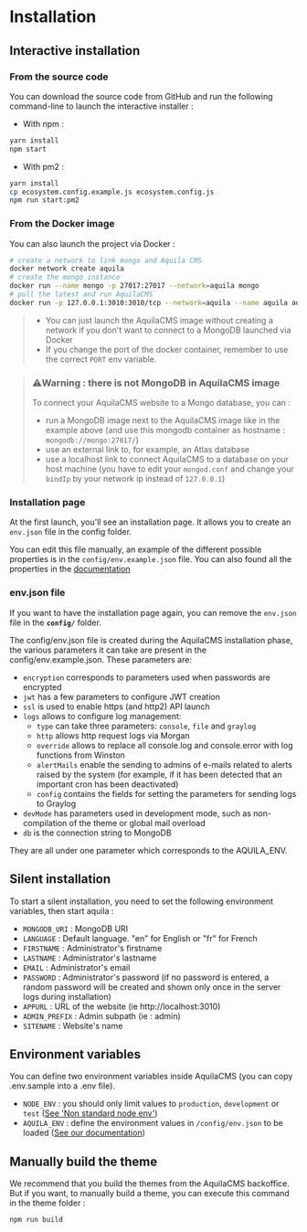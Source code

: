 # Installation

## Interactive installation

### From the source code

You can download the source code from GitHub and run the following command-line to launch the interactive installer :

- With npm :

```sh
yarn install
npm start
```

- With pm2 :

```sh
yarn install
cp ecosystem.config.example.js ecosystem.config.js
npm run start:pm2
```

### From the Docker image
You can also launch the project via Docker :

```sh
# create a network to link mongo and Aquila CMS
docker network create aquila
# create the mongo instance
docker run --name mongo -p 27017:27017 --network=aquila mongo
# pull the latest and run AquilaCMS
docker run -p 127.0.0.1:3010:3010/tcp --network=aquila --name aquila aquilacms/aquilacms
```

> - You can just launch the AquilaCMS image without creating a network if you don't want to connect to a MongoDB launched via Docker
> - If you change the port of the docker container, remember to use the correct `PORT` env variable.

> ### ⚠️Warning : there is not MongoDB in AquilaCMS image
>
> To connect your AquilaCMS website to a Mongo database, you can :
>
> - run a MongoDB image next to the AquilaCMS image like in the example above (and use this mongodb container as hostname : `mongodb://mongo:27017/`)
> - use an external link to, for example, an Atlas database
> - use a localhost link to connect AquilaCMS to a database on your host machine (you have to edit your `mongod.conf` and change your `bindIp` by your network ip instead of `127.0.0.1`)

### Installation page
At the first launch, you'll see an installation page. It allows you to create an `env.json` file in the config folder.

You can edit this file manually, an example of the different possible properties is in the `config/env.example.json` file.
You can also found all the properties in the [documentation](https://doc.aquila-cms.com/#/Get_started/Configuration)

### env.json file
If you want to have the installation page again, you can remove the `env.json` file in the **`config/`** folder.

The config/env.json file is created during the AquilaCMS installation phase, the various parameters it can take are present in the config/env.example.json. These parameters are:
- `encryption` corresponds to parameters used when passwords are encrypted
- `jwt` has a few parameters to configure JWT creation
- `ssl` is used to enable https (and http2) API launch
- `logs` allows to configure log management:
  - `type` can take three parameters: `console`, `file` and `graylog`
  - `http` allows http request logs via Morgan
  - `override` allows to replace all console.log and console.error with log functions from Winston
  - `alertMails` enable the sending to admins of e-mails related to alerts raised by the system (for example, if it has been detected that an important cron has been deactivated)
  - `config` contains the fields for setting the parameters for sending logs to Graylog
- `devMode` has parameters used in development mode, such as non-compilation of the theme or global mail overload
- `db` is the connection string to MongoDB

They are all under one parameter which corresponds to the AQUILA_ENV.

## Silent installation

To start a silent installation, you need to set the following environment variables, then start aquila :
- `MONGODB_URI` : MongoDB URI
- `LANGUAGE` : Default language. "en" for English or "fr" for French
- `FIRSTNAME` : Administrator's firstname
- `LASTNAME` : Administrator's lastname
- `EMAIL` : Administrator's email
- `PASSWORD` : Administrator's password (if no password is entered, a random password will be created and shown only once in the server logs during installation)
- `APPURL` : URL of the website (ie http://localhost:3010)
- `ADMIN_PREFIX` : Admin subpath (ie : admin)
- `SITENAME` : Website's name


## Environment variables

You can define two environment variables inside AquilaCMS (you can copy .env.sample into a .env file).

- `NODE_ENV` : you should only limit values to `production`, `development` or `test` ([See 'Non standard node env'](https://github.com/vercel/next.js/blob/canary/errors/non-standard-node-env.md))
- `AQUILA_ENV` : define the environment values in `/config/env.json` to be loaded ([See our documentation](https://doc.aquila-cms.com/#/Get_started/Configuration))

## Manually build the theme

We recommend that you build the themes from the AquilaCMS backoffice.
But if you want, to manually build a theme, you can execute this command in the theme folder :

```sh
npm run build
```